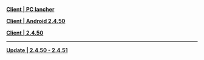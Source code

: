 **[Client | PC lancher](https://autopatchcn.yuanshen.com/client_app/download/beta_launcher/20220103113657_LpravAF1WwODeiiD/YuanShen.exe)**

**[Client | Android 2.4.50](https://autopatchcn.yuanshen.com/client_app/download/beta_android/20220103113517_AVgXtgoT7q9D9rWA/YuanShen_2.4.50_beta.apk)**

**[Client | 2.4.50](https://autopatchhk.yuanshen.com/client_app/download/beta_pc/20220103113746_1iEKfOMsMgpjPbFT/GenshinImpact_2.4.50_beta.zip)**

-----

**[Update | 2.4.50 - 2.4.51](https://autopatchhk.yuanshen.com/client_app/beta_update/hk4e_global/25/game_2.4.50_2.4.51_diff_CkfeSji0uPLI4gQM.zip)**
